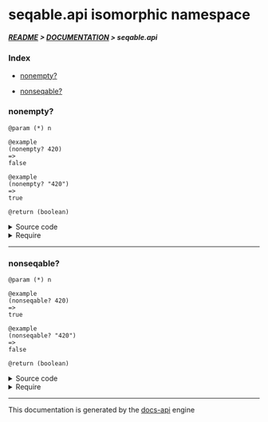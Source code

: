 
# seqable.api isomorphic namespace

##### [README](../../../README.md) > [DOCUMENTATION](../../COVER.md) > seqable.api

### Index

- [nonempty?](#nonempty)

- [nonseqable?](#nonseqable)

### nonempty?

```
@param (*) n
```

```
@example
(nonempty? 420)
=>
false
```

```
@example
(nonempty? "420")
=>
true
```

```
@return (boolean)
```

<details>
<summary>Source code</summary>

```
(defn nonempty?
  [n]
  (and (-> n seqable?)
       (-> n empty? not)))
```

</details>

<details>
<summary>Require</summary>

```
(ns my-namespace (:require [seqable.api :refer [nonempty?]]))

(seqable.api/nonempty? ...)
(nonempty?             ...)
```

</details>

---

### nonseqable?

```
@param (*) n
```

```
@example
(nonseqable? 420)
=>
true
```

```
@example
(nonseqable? "420")
=>
false
```

```
@return (boolean)
```

<details>
<summary>Source code</summary>

```
(defn nonseqable?
  [n]
  (-> n seqable? not))
```

</details>

<details>
<summary>Require</summary>

```
(ns my-namespace (:require [seqable.api :refer [nonseqable?]]))

(seqable.api/nonseqable? ...)
(nonseqable?             ...)
```

</details>

---

This documentation is generated by the [docs-api](https://github.com/bithandshake/docs-api) engine

